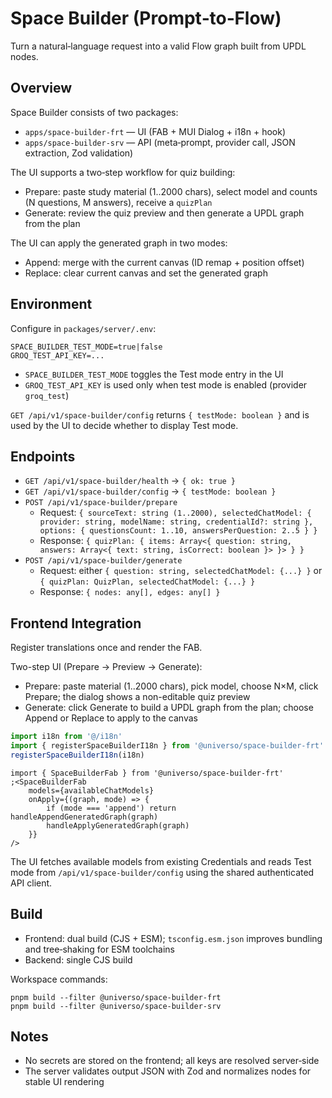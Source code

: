# Space Builder (Prompt‑to‑Flow)

Turn a natural‑language request into a valid Flow graph built from UPDL nodes.

## Overview

Space Builder consists of two packages:

-   `apps/space-builder-frt` — UI (FAB + MUI Dialog + i18n + hook)
-   `apps/space-builder-srv` — API (meta‑prompt, provider call, JSON extraction, Zod validation)

The UI supports a two‑step workflow for quiz building:

-   Prepare: paste study material (1..2000 chars), select model and counts (N questions, M answers), receive a `quizPlan`
-   Generate: review the quiz preview and then generate a UPDL graph from the plan

The UI can apply the generated graph in two modes:

-   Append: merge with the current canvas (ID remap + position offset)
-   Replace: clear current canvas and set the generated graph

## Environment

Configure in `packages/server/.env`:

```
SPACE_BUILDER_TEST_MODE=true|false
GROQ_TEST_API_KEY=...
```

-   `SPACE_BUILDER_TEST_MODE` toggles the Test mode entry in the UI
-   `GROQ_TEST_API_KEY` is used only when test mode is enabled (provider `groq_test`)

`GET /api/v1/space-builder/config` returns `{ testMode: boolean }` and is used by the UI to decide whether to display Test mode.

## Endpoints

-   `GET /api/v1/space-builder/health` → `{ ok: true }`
-   `GET /api/v1/space-builder/config` → `{ testMode: boolean }`
-   `POST /api/v1/space-builder/prepare`
    -   Request: `{ sourceText: string (1..2000), selectedChatModel: { provider: string, modelName: string, credentialId?: string }, options: { questionsCount: 1..10, answersPerQuestion: 2..5 } }`
    -   Response: `{ quizPlan: { items: Array<{ question: string, answers: Array<{ text: string, isCorrect: boolean }> }> } }`
-   `POST /api/v1/space-builder/generate`
    -   Request: either `{ question: string, selectedChatModel: {...} }` or `{ quizPlan: QuizPlan, selectedChatModel: {...} }`
    -   Response: `{ nodes: any[], edges: any[] }`

## Frontend Integration

Register translations once and render the FAB.

Two-step UI (Prepare → Preview → Generate):

-   Prepare: paste material (1..2000 chars), pick model, choose N×M, click Prepare; the dialog shows a non-editable quiz preview
-   Generate: click Generate to build a UPDL graph from the plan; choose Append or Replace to apply to the canvas

```ts
import i18n from '@/i18n'
import { registerSpaceBuilderI18n } from '@universo/space-builder-frt'
registerSpaceBuilderI18n(i18n)
```

```tsx
import { SpaceBuilderFab } from '@universo/space-builder-frt'
;<SpaceBuilderFab
    models={availableChatModels}
    onApply={(graph, mode) => {
        if (mode === 'append') return handleAppendGeneratedGraph(graph)
        handleApplyGeneratedGraph(graph)
    }}
/>
```

The UI fetches available models from existing Credentials and reads Test mode from `/api/v1/space-builder/config` using the shared authenticated API client.

## Build

-   Frontend: dual build (CJS + ESM); `tsconfig.esm.json` improves bundling and tree‑shaking for ESM toolchains
-   Backend: single CJS build

Workspace commands:

```
pnpm build --filter @universo/space-builder-frt
pnpm build --filter @universo/space-builder-srv
```

## Notes

-   No secrets are stored on the frontend; all keys are resolved server‑side
-   The server validates output JSON with Zod and normalizes nodes for stable UI rendering
